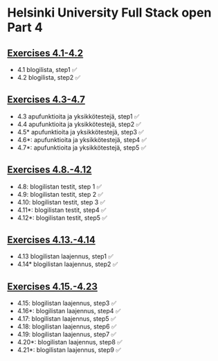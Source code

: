 # Helsinki University Full Stack open Part 4

## [Exercises 4.1-4.2](https://fullstackopen.com/osa4/sovelluksen_rakenne_ja_testauksen_alkeet#tehtavat-4-1-4-2)
- 4.1 blogilista, step1 ✅
- 4.2 blogilista, step2 ✅

## [Exercises 4.3-4.7](https://fullstackopen.com/osa4/sovelluksen_rakenne_ja_testauksen_alkeet#tehtavat-4-3-4-7)
- 4.3 apufunktioita ja yksikkötestejä, step1 ✅
- 4.4 apufunktioita ja yksikkötestejä, step2 ✅
- 4.5* apufunktioita ja yksikkötestejä, step3 ✅
- 4.6*: apufunktioita ja yksikkötestejä, step4 ✅
- 4.7*: apufunktioita ja yksikkötestejä, step5 ✅

## [Exercises 4.8.-4.12](https://fullstackopen.com/osa4/backendin_testaaminen#tehtavat-4-8-4-12)
- 4.8: blogilistan testit, step 1 ✅
- 4.9: blogilistan testit, step 2 ✅
- 4.10: blogilistan testit, step 3 ✅
- 4.11*: blogilistan testit, step4 ✅
- 4.12*: blogilistan testit, step5 ✅

## [Exercises 4.13.-4.14](https://fullstackopen.com/osa4/backendin_testaaminen#tehtavat-4-13-4-14)
- 4.13 blogilistan laajennus, step1 ✅
- 4.14* blogilistan laajennus, step2 ✅

## [Exercises 4.15.-4.23](https://fullstackopen.com/osa4/token_perustainen_kirjautuminen#tehtavat-4-15-4-23)
- 4.15: blogilistan laajennus, step3 ✅
- 4.16*: blogilistan laajennus, step4 ✅
- 4.17: blogilistan laajennus, step5 ✅
- 4.18: blogilistan laajennus, step6 ✅
- 4.19: blogilistan laajennus, step7 ✅
- 4.20*: blogilistan laajennus, step8 ✅
- 4.21*: blogilistan laajennus, step9 ✅